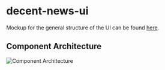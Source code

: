 # decent-news-ui

Mockup for the general structure of the UI can be found [here](https://app.moqups.com/brandon.ringe@gmail.com/tenlXQf2oJ/view/page/aa9df7b72).

## Component Architecture
![Component Architecture](https://ibb.co/hGxcSa)
